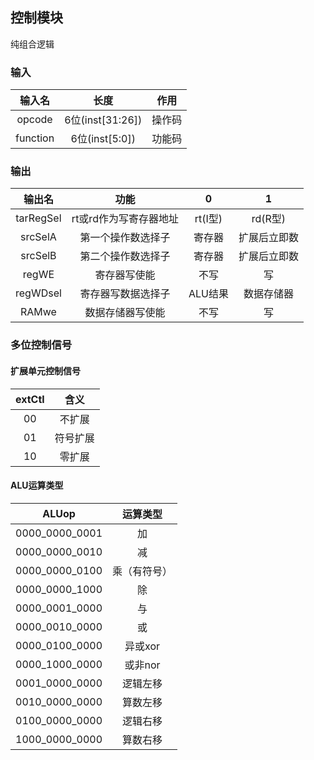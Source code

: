 ## 控制模块

纯组合逻辑

### 输入

|  输入名  |       长度       |  作用  |
| :------: | :--------------: | :----: |
|  opcode  | 6位(inst[31:26]) | 操作码 |
| function |  6位(inst[5:0])  | 功能码 |

### 输出

|  输出名   |          功能          |    0    |      1       |
| :-------: | :--------------------: | :-----: | :----------: |
| tarRegSel | rt或rd作为写寄存器地址 | rt(I型) |   rd(R型)    |
|  srcSelA  |   第一个操作数选择子   | 寄存器  | 扩展后立即数 |
|  srcSelB  |   第二个操作数选择子   | 寄存器  | 扩展后立即数 |
|   regWE   |      寄存器写使能      |  不写   |      写      |
| regWDsel  |   寄存器写数据选择子   | ALU结果 |  数据存储器  |
|   RAMwe   |    数据存储器写使能    |  不写   |      写      |

### 多位控制信号

#### 扩展单元控制信号

| extCtl |   含义   |
| :----: | :------: |
|   00   |  不扩展  |
|   01   | 符号扩展 |
|   10   |  零扩展  |

#### ALU运算类型

|     ALUop      |   运算类型   |
| :------------: | :----------: |
| 0000_0000_0001 |      加      |
| 0000_0000_0010 |      减      |
| 0000_0000_0100 | 乘（有符号） |
| 0000_0000_1000 |      除      |
| 0000_0001_0000 |      与      |
| 0000_0010_0000 |      或      |
| 0000_0100_0000 |   异或xor    |
| 0000_1000_0000 |   或非nor    |
| 0001_0000_0000 |   逻辑左移   |
| 0010_0000_0000 |   算数左移   |
| 0100_0000_0000 |   逻辑右移   |
| 1000_0000_0000 |   算数右移   |

